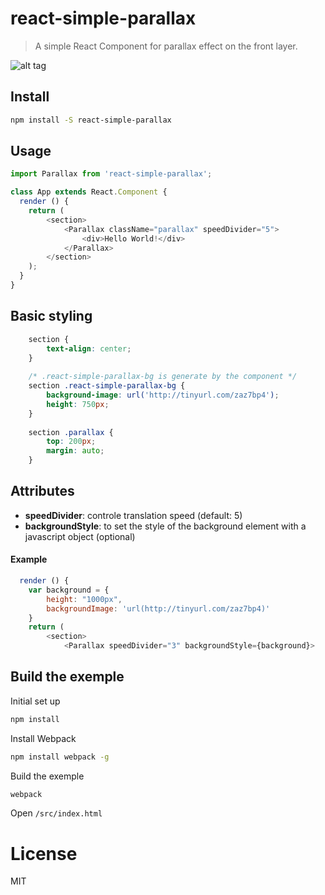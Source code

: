 # react-simple-parallax

> A simple React Component for parallax effect on the front layer.

![alt tag](https://cloud.githubusercontent.com/assets/76567/14335829/3d14bcec-fc99-11e5-9483-04c8d9e6fb5f.gif)

## Install

```sh
npm install -S react-simple-parallax
```
## Usage

```javascript
import Parallax from 'react-simple-parallax';

class App extends React.Component {
  render () {
	return (
		<section>
		  	<Parallax className="parallax" speedDivider="5">
		  		<div>Hello World!</div>
		  	</Parallax>
		</section>
	);
  }
}
```
## Basic styling

```css
    section {
        text-align: center;
    }
    
    /* .react-simple-parallax-bg is generate by the component */
    section .react-simple-parallax-bg {
        background-image: url('http://tinyurl.com/zaz7bp4');
        height: 750px;
    }
    
    section .parallax {
        top: 200px;
        margin: auto;
    }
```
## Attributes
- **speedDivider**: controle translation speed (default: 5)
- **backgroundStyle**: to set the style of the background element with a javascript object (optional)

#### Example
```javascript
  render () {
	var background = {
		height: "1000px",
		backgroundImage: 'url(http://tinyurl.com/zaz7bp4)'
	}
	return (
		<section>
		  	<Parallax speedDivider="3" backgroundStyle={background}>
```

## Build the exemple

Initial set up

```sh
npm install
```

Install Webpack

```sh
npm install webpack -g
```

Build the exemple

```sh
webpack
```

Open `/src/index.html`


# License

MIT
